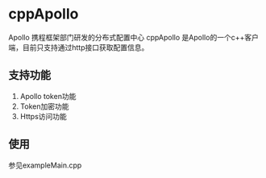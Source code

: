 # cppApollo

Apollo 携程框架部门研发的分布式配置中心
cppApollo 是Apollo的一个c++客户端，目前只支持通过http接口获取配置信息。

## 支持功能
1. Apollo token功能
2. Token加密功能
3. Https访问功能
    

## 使用
参见exampleMain.cpp

